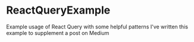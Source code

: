 # ReactQueryExample
Example usage of React Query with some helpful patterns
I've written this example to supplement a post on Medium
